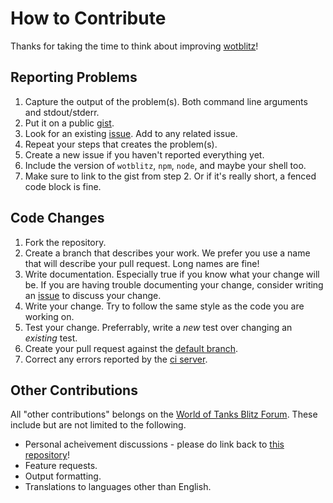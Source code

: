 How to Contribute
=================

Thanks for taking the time to think about improving [wotblitz](//github.com/CodeMan99/wotblitz.js)!

Reporting Problems
------------------

1. Capture the output of the problem(s). Both command line arguments and stdout/stderr.
2. Put it on a public [gist](//gist.github.com).
3. Look for an existing [issue](//github.com/CodeMan99/wotblitz.js/issues). Add to any related issue.
4. Repeat your steps that creates the problem(s).
5. Create a new issue if you haven't reported everything yet.
6. Include the version of `wotblitz`, `npm`, `node`, and maybe your shell too.
7. Make sure to link to the gist from step 2. Or if it's really short, a fenced code block is fine.

Code Changes
------------

1. Fork the repository.
2. Create a branch that describes your work. We prefer you use a name that will describe your pull request.
 Long names are fine!
3. Write documentation. Especially true if you know what your change will be. If you are having trouble
 documenting your change, consider writing an [issue](//github.com/CodeMan99/wotblitz.js/issues) to discuss
 your change.
4. Write your change. Try to follow the same style as the code you are working on.
5. Test your change. Preferrably, write a *new* test over changing an *existing* test.
6. Create your pull request against the [default branch](//github.com/CodeMan99/wotblitz.js/commits).
7. Correct any errors reported by the [ci server](https://travis-ci.org/CodeMan99/wotblitz.js).

Other Contributions
-------------------

All "other contributions" belongs on the [World of Tanks Blitz Forum](http://forum.wotblitz.com/).
These include but are not limited to the following.

* Personal acheivement discussions - please do link back to [this repository](//github.com/CodeMan99/wotblitz.js)!
* Feature requests.
* Output formatting.
* Translations to languages other than English.

